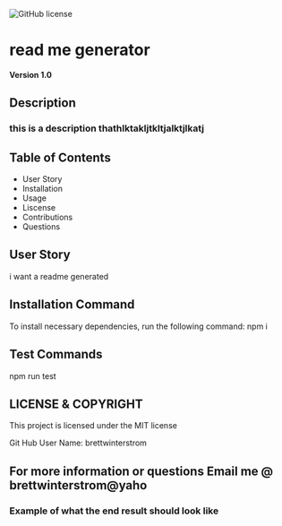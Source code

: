 
![GitHub license](https://img.shields.io/badge/license-MIT-blue.svg)
# read me generator
**Version 1.0**
## Description
### this is a description thathlktakljtkltjalktjlkatj
## Table of Contents
- User Story
- Installation
- Usage
- Liscense
- Contributions
- Questions
## User Story
i want a readme generated
## Installation Command
To install necessary dependencies, run the following command:
npm i
## Test Commands
npm run test
## LICENSE & COPYRIGHT
This project is licensed under the MIT license



Git Hub User Name: brettwinterstrom

For more information or questions 
Email me @ brettwinterstrom@yaho
--
### Example of what the end result should look like 
  